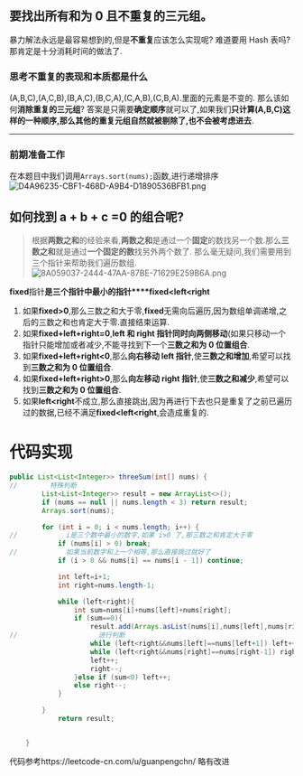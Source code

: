 ## 要找出所有和为 0 且不重复的三元组。
暴力解法永远是最容易想到的,但是**不重复**应该怎么实现呢?
难道要用 Hash 表吗?那肯定是十分消耗时间的做法了.
### 思考不重复的表现和本质都是什么
(A,B,C),(A,C,B),(B,A,C),(B,C,A),(C,A,B),(C,B,A).里面的元素是不变的.
那么该如何**消除重复的三元组**?
答案是只需要**确定顺序**就可以了,如果我们**只计算(A,B,C)**这样的一种顺序,那么其他的**重复元组自然就被剔除了,也不会被考虑进去**.
****
### 前期准备工作
在本题目中我们调用`Arrays.sort(nums);`函数,进行递增排序
![D4A96235-CBF1-468D-A9B4-D1890536BFB1.png](https://pic.leetcode-cn.com/1634737424-XcJUbh-D4A96235-CBF1-468D-A9B4-D1890536BFB1.png)
## 如何找到 a + b + c =0 的组合呢?
> 根据**两数之和**的经验来看,**两数之和**是通过一个**固定**的数找另一个数.那么**三数之和**就是通过**一个固定的数**找另外两个数了.
那么毫无疑问,我们需要用到三个指针来帮助我们遍历数组.
![8A059037-2444-47AA-87BE-71629E259B6A.png](https://pic.leetcode-cn.com/1634737434-YXGaom-8A059037-2444-47AA-87BE-71629E259B6A.png)

 **fixed**指针**是三个指针中最小的指针****fixed<left<right**
1. 如果**fixed>0**,那么三数之和大于零,**fixed**无需向后遍历,因为数组单调递增,之后的三数之和也肯定大于零.直接结束运算.
2. 如果**fixed+left+right=0**,**left 和 right 指针同时向两侧移动**(如果只移动一个指针只能增加或者减少,不能寻找到下一个**三数之和为 0 位置组合**.
3. 如果**fixed+left+right<0**,那么**向右移动 left 指针**,使**三数之和增加**,希望可以找到**三数之和为 0 位置组合**.
4. 如果**fixed+left+right>0**,那么**向左移动 right 指针**,使**三数之和减少**,希望可以找到**三数之和为 0 位置组合**.
5. 如果**left<right**不成立,那么直接跳出,因为再进行下去也只是重复了之前已遍历过的数据,已经不满足**fixed<left<right**,会造成重复的.

# 代码实现
```java
public List<List<Integer>> threeSum(int[] nums) {
//        特殊判断
        List<List<Integer>> result = new ArrayList<>();
        if (nums == null || nums.length < 3) return result;
        Arrays.sort(nums);

        for (int i = 0; i < nums.length; i++) {
//            i是三个数中最小的数字,如果 i>0 了,那三数之和肯定大于零
            if (nums[i] > 0) break;
//            如果当前数字和上一个相等,那么直接跳过就好了
            if (i > 0 && nums[i] == nums[i - 1]) continue;

            int left=i+1;
            int right=nums.length-1;

            while (left<right){
                int sum=nums[i]+nums[left]+nums[right];
                if (sum==0){
                    result.add(Arrays.asList(nums[i],nums[left],nums[right]));
//                    进行判断
                    while (left<right&&nums[left]==nums[left+1]) left++;
                    while (left<right&&nums[right]==nums[right-1]) right--;
                    left++;
                    right--;
                }else if (sum<0) left++;
                else right--;
            }

        }
            return result;


    }


```
代码参考https://leetcode-cn.com/u/guanpengchn/
略有改进




